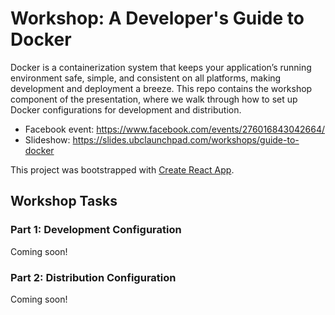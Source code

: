 # Workshop: A Developer's Guide to Docker

Docker is a containerization system that keeps your application’s running
environment safe, simple, and consistent on all platforms, making development
and deployment a breeze. This repo contains the workshop component of the
presentation, where we walk through how to set up Docker configurations for
development and distribution.

- Facebook event: https://www.facebook.com/events/276016843042664/ 
- Slideshow: https://slides.ubclaunchpad.com/workshops/guide-to-docker

This project was bootstrapped with [Create React App](https://github.com/facebook/create-react-app).

## Workshop Tasks

### Part 1: Development Configuration

Coming soon!

### Part 2: Distribution Configuration

Coming soon!
